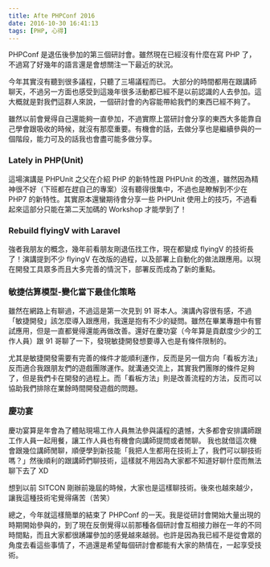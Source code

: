 ```yaml
---
title: Afte PHPConf 2016
date: 2016-10-30 16:41:13
tags: [PHP, 心得]
---
```


PHPConf 是退伍後參加的第三個研討會。雖然現在已經沒有什麼在寫 PHP 了，不過寫了好幾年的語言還是會想關注一下最近的狀況。

今年其實沒有聽到很多議程，只聽了三場議程而已。
大部分的時間都用在跟講師聊天，不過另一方面也感受到這幾年很多活動都已經不是以前認識的人去參加。這大概就是對我們這群人來說，一個研討會的內容能帶給我們的東西已經不夠了。

雖然以前會覺得自己還能夠一直參加，不過實際上當研討會分享的東西大多能靠自己學會跟吸收的時候，就沒有那麼重要。有機會的話，去做分享也是繼續參與的一個階段，能力可及的話我也會盡可能多做分享。

<!-- more -->

### Lately in PHP(Unit)

這場演講是 PHPUnit 之父在介紹 PHP 的新特性跟 PHPUnit 的改進，雖然因為精神很不好（下班都在趕自己的專案）沒有聽得很集中，不過也是瞭解到不少在 PHP7 的新特性。其實原本還蠻期待會分享一些 PHPUnit 使用上的技巧，不過看起來這部分只能在第二天加碼的 Workshop 才能學到了！

### Rebuild flyingV with Laravel

強者我朋友的概念，幾年前看朋友剛退伍找工作，現在都變成 flyingV 的技術長了！演講提到不少 flyingV 在改版的過程，以及部署上自動化的做法跟應用。以現在開發工具眾多而且大多完善的情況下，部署反而成為了新的重點。

### 敏捷估算模型-變化當下最佳化策略

雖然在網路上有聊過，不過這是第一次見到 91 哥本人。演講內容很有感，不過「敏捷開發」該怎麼導入跟應用，我還是抱有不少的疑問。雖然在畢業專題中有嘗試應用，但是一直都覺得還能再做改善。還好在慶功宴（今年算是貢獻度少少的工作人員）跟 91 哥聊了一下，發現敏捷開發想要導入也是有條件限制的。

尤其是敏捷開發需要有完善的條件才能順利運作，反而是另一個方向「看板方法」反而適合我跟朋友們的遊戲團隊運作。就溝通交流上，其實我們團隊的條件足夠了，但是我們卡在開發的過程上。而「看板方法」則是改善流程的方法，反而可以協助我們排除在業餘時間開發遊戲的問題。

### 慶功宴

慶功宴算是年會為了體貼現場工作人員無法參與議程的遺憾，大多都會安排講師跟工作人員一起用餐，讓工作人員也有機會向講師提問或者閒聊。
我也就借這次機會跟幾位講師閒聊，順便學到新技能「我把人生都用在技術上了，我們可以聊技術嗎？」然後順利的跟講師們聊技術，這樣就不用因為大家都不知道好聊什麼而無法聊下去了 XD

想到以前 SITCON 剛辦前幾屆的時候，大家也是這樣聊技術。後來也越來越少，讓我這種技術宅覺得痛苦（苦笑）

總之，今年就這樣簡單的結束了 PHPConf 的一天。我是從研討會開始大量出現的時期開始參與的，到了現在反倒覺得以前那種各個研討會互相接力辦在一年的不同時間點，而且大家都很踴躍參加的感覺越來越弱。也許是因為我已經不是從會眾的角度去看這些事情了，不過還是希望每個研討會都能有大家的熱情在，一起享受技術。

